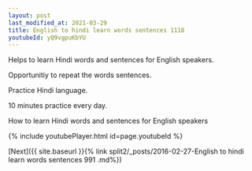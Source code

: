 ```yaml
---
layout: post
last_modified_at: 2021-03-29
title: English to hindi learn words sentences 1118 
youtubeId: yQ9vgpuKbYU
---
```

 
 
Helps to learn Hindi words and sentences for English speakers.

Opportunitiy to repeat the words sentences. 

Practice Hindi language. 
 
10 minutes practice every day. 
 
How to learn Hindi words and sentences for English speakers 
 
{% include youtubePlayer.html id=page.youtubeId %}
 
 
[Next]({{ site.baseurl }}{% link  split2/_posts/2016-02-27-English to hindi learn words sentences 991 .md%})
 
